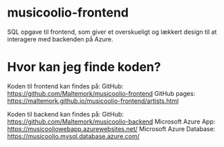 # musicoolio-frontend

SQL opgave til frontend, som giver et overskueligt og lækkert design til at interagere med backenden på Azure.

# Hvor kan jeg finde koden?

Koden til frontend kan findes på:
GitHub: https://github.com/Maltemork/musicoolio-frontend
GitHub pages: https://maltemork.github.io/musicoolio-frontend/artists.html

Koden til backend kan findes på:
GitHub: https://github.com/Maltemork/musicoolio-backend
Microsoft Azure App: https://musicooliowebapp.azurewebsites.net/
Microsoft Azure Database: https://musicoolio.mysql.database.azure.com/